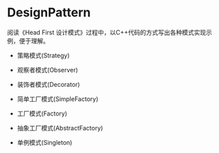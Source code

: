 DesignPattern
=============

阅读《Head First 设计模式》过程中，以C++代码的方式写出各种模式实现示例，便于理解。

* 策略模式(Strategy)  

* 观察者模式(Observer) 

* 装饰者模式(Decorator)

* 简单工厂模式(SimpleFactory)

* 工厂模式(Factory)

* 抽象工厂模式(AbstractFactory)

* 单例模式(Singleton)